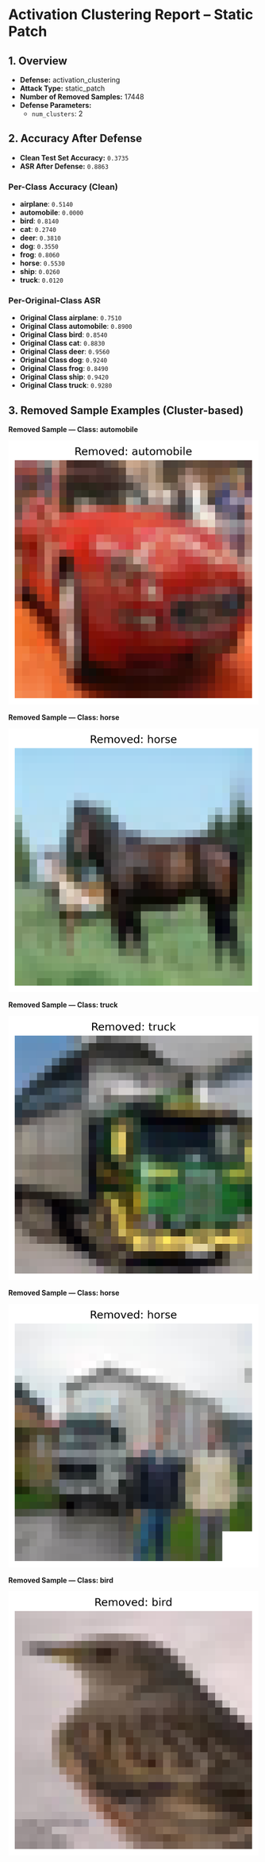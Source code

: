 # Activation Clustering Report – Static Patch

## 1. Overview
- **Defense:** activation_clustering
- **Attack Type:** static_patch
- **Number of Removed Samples:** 17448
- **Defense Parameters:**
  - `num_clusters`: 2

## 2. Accuracy After Defense
- **Clean Test Set Accuracy:** `0.3735`
- **ASR After Defense:** `0.8863`

### Per-Class Accuracy (Clean)
- **airplane**: `0.5140`
- **automobile**: `0.0000`
- **bird**: `0.8140`
- **cat**: `0.2740`
- **deer**: `0.3810`
- **dog**: `0.3550`
- **frog**: `0.8060`
- **horse**: `0.5530`
- **ship**: `0.0260`
- **truck**: `0.0120`

### Per-Original-Class ASR
- **Original Class airplane**: `0.7510`
- **Original Class automobile**: `0.8900`
- **Original Class bird**: `0.8540`
- **Original Class cat**: `0.8830`
- **Original Class deer**: `0.9560`
- **Original Class dog**: `0.9240`
- **Original Class frog**: `0.8490`
- **Original Class ship**: `0.9420`
- **Original Class truck**: `0.9280`
## 3. Removed Sample Examples (Cluster-based)

**Removed Sample — Class: automobile**

![Removed](activation_removed/removed_5_1.png)

**Removed Sample — Class: horse**

![Removed](activation_removed/removed_12_7.png)

**Removed Sample — Class: truck**

![Removed](activation_removed/removed_14_9.png)

**Removed Sample — Class: horse**

![Removed](activation_removed/removed_16_7.png)

**Removed Sample — Class: bird**

![Removed](activation_removed/removed_18_2.png)
